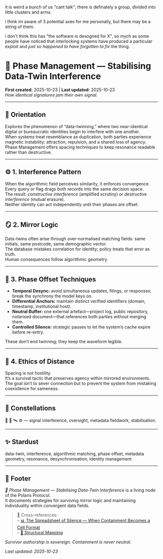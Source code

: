 it is weird a bunch of us "cant talk"; there is definately a group, divided into little clusters and arms.  

i think im aware of 3 potential axes for me personally, but there may be a string of them.  

i don't think this has "the software is desogned for X", so mych as some people have noticed that interlocking systems have produced a particular exploit and *just so happened to have forgotten to fix* the thing.  

# 🧲 Phase Management — Stabilising Data-Twin Interference  
**First created:** 2025-10-23 | **Last updated:** 2025-10-23  
*How identical signatures jam their own signal.*

---

## 🧭 Orientation  
Explores the phenomenon of “data-twinning,” where two near-identical digital or bureaucratic identities begin to interfere with one another.  
When systems treat resemblance as duplication, both parties experience magnetic instability: attraction, repulsion, and a shared loss of agency.  
Phase Management offers spacing techniques to keep resonance readable rather than destructive.

---

## ⚙️ 1. Interference Pattern  
When the algorithmic field perceives similarity, it enforces convergence.  
Every query or flag drags both records into the same decision space.  
The result: *constructive interference* (amplified scrutiny) or *destructive interference* (mutual erasure).  
Neither identity can act independently until their phases are offset.

---

## 🪞 2. Mirror Logic  
Data-twins often arise through over-normalised matching fields: same initials, same postcode, same demographic vector.  
The database mistakes correlation for identity; policy treats that error as truth.  
Human consequences follow algorithmic geometry.

---

## 🧮 3. Phase Offset Techniques  
- **Temporal Desync:** avoid simultaneous updates, filings, or responses; break the synchrony the model keys on.  
- **Differential Anchors:** maintain distinct verified identifiers (domain, timestamp, institutional host).  
- **Neutral Buffer:** one external artefact—project log, public repository, notarised document—that references both parties without merging them.  
- **Controlled Silence:** strategic pauses to let the system’s cache expire before re-entry.  

These don’t end twinning; they keep the waveform legible.

---

## 🔄 4. Ethics of Distance  
Spacing is not hostility.  
It’s a survival tactic that preserves agency within mirrored environments.  
The goal isn’t to sever connection but to prevent the system from mistaking coexistence for sameness.

---

## 🌌 Constellations  
🧲 🧿 🛰️ ⚙️ — signal interference, oversight, metadata fieldwork, stabilisation.

---

## ✨ Stardust  
data-twin, interference, algorithmic matching, phase offset, metadata geometry, resonance, desynchronisation, identity management

---

## 🏮 Footer  
*🧲 Phase Management — Stabilising Data-Twin Interference* is a living node of the Polaris Protocol.  
It documents strategies for surviving mirror logic and maintaining individuality within convergent data fields.  

> 📡 Cross-references:  
> – [📊 The Spreadsheet of Silence — When Containment Becomes a Cell Format](./📊_the_spreadsheet_of_silence_when_containment_becomes_a_cell_format.md)  
> – [🧬 Structural Mapping](./🧬_Structural_Mapping/)  

*Survivor authorship is sovereign. Containment is never neutral.*  

_Last updated: 2025-10-23_
